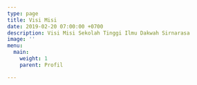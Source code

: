 ```yaml
---
type: page
title: Visi Misi
date: 2019-02-20 07:00:00 +0700
description: Visi Misi Sekolah Tinggi Ilmu Dakwah Sirnarasa
image: ''
menu:
  main:
    weight: 1
    parent: Profil

---
```

